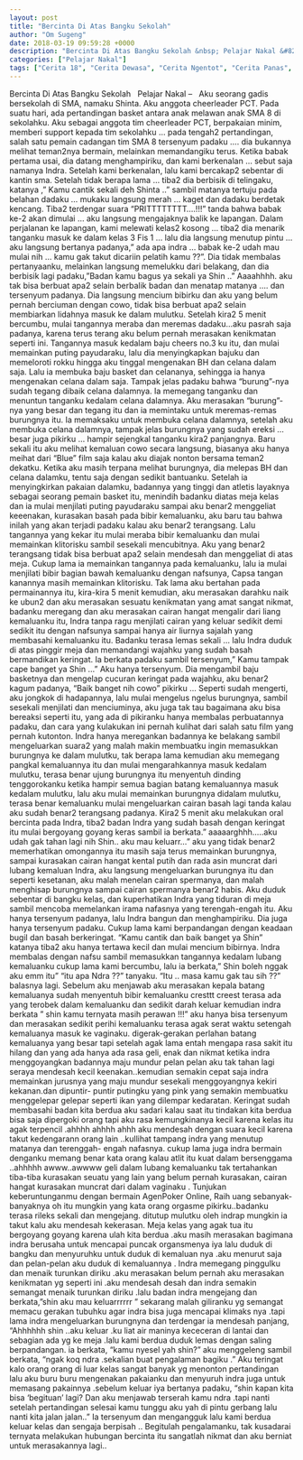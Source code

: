 ```yaml
---
layout: post
title: "Bercinta Di Atas Bangku Sekolah"
author: "Om Sugeng"
date: 2018-03-19 09:59:28 +0000
description: "Bercinta Di Atas Bangku Sekolah &nbsp; Pelajar Nakal &#8211;\u00a0 \u00a0Aku seorang gadis bersekolah di SMA, namaku Shinta. Aku anggota cheerleader PCT. Pada suatu hari, ada pertandingan basket antara anak me..."
categories: ["Pelajar Nakal"]
tags: ["Cerita 18", "Cerita Dewasa", "Cerita Ngentot", "Cerita Panas", "Cerita Seks Pelajar"]
---
```



Bercinta Di Atas Bangku Sekolah
&nbsp;
Pelajar Nakal &#8211;   Aku seorang gadis bersekolah di SMA, namaku Shinta. Aku anggota cheerleader PCT. Pada suatu hari, ada pertandingan basket antara anak melawan anak SMA 8 di sekolahku. Aku sebagai anggota tim cheerleader PCT, berpakaian minim, memberi support kepada tim sekolahku &#8230; pada tengah2 pertandingan, salah satu pemain cadangan tim SMA 8 tersenyum padaku &#8230;. dia bukannya melihat teman2nya bermain, melainkan memandangiku terus. Ketika babak pertama usai, dia datang menghampiriku, dan kami berkenalan &#8230; sebut saja namanya Indra. Setelah kami berkenalan, lalu kami bercakap2 sebentar di kantin sma.
Setelah tidak berapa lama &#8230; tiba2 dia berbisik di telingaku, katanya ,&#8221; Kamu cantik sekali deh Shinta ..&#8221; sambil matanya tertuju pada belahan dadaku &#8230; mukaku langsung merah &#8230; kaget dan dadaku berdetak kencang. Tiba2 terdengar suara &#8220;PRITTTTTTTT&#8230;.!!!&#8221; tanda bahwa babak ke-2 akan dimulai &#8230; aku langsung mengajaknya balik ke lapangan.
Dalam perjalanan ke lapangan, kami melewati kelas2 kosong &#8230; tiba2 dia menarik tanganku masuk ke dalam kelas 3 Fis 1 &#8230; lalu dia langsung menutup pintu &#8230; aku langsung bertanya padanya,&#8221; ada apa indra &#8230; babak ke-2 udah mau mulai nih &#8230; kamu gak takut dicariin pelatih kamu ??&#8221;. Dia tidak membalas pertanyaanku, melainkan langsung memelukku dari belakang, dan dia berbisik lagi padaku,&#8221;Badan kamu bagus ya sekali ya Shin ..&#8221; Aaaahhhh. aku tak bisa berbuat apa2 selain berbalik badan dan menatap matanya &#8230;. dan tersenyum padanya.
Dia langsung mencium bibirku dan aku yang belum pernah berciuman dengan cowo, tidak bisa berbuat apa2 selain membiarkan lidahnya masuk ke dalam mulutku. Setelah kira2 5 menit bercumbu, mulai tangannya meraba dan meremas dadaku&#8230;aku pasrah saja padanya, karena terus terang aku belum pernah merasakan kenikmatan seperti ini. Tangannya masuk kedalam baju cheers no.3 ku itu, dan mulai memainkan puting payudaraku, lalu dia menyingkapkan bajuku dan memeloroti rokku hingga aku tinggal mengenakan BH dan celana dalam saja.
Lalu ia membuka baju basket dan celananya, sehingga ia hanya mengenakan celana dalam saja. Tampak jelas padaku bahwa &#8220;burung&#8221;-nya sudah tegang dibaik celana dalamnya. Ia memegang tanganku dan menuntun tanganku kedalam celana dalamnya. Aku merasakan &#8220;burung&#8221;-nya yang besar dan tegang itu dan ia memintaku untuk meremas-remas burungnya itu. Ia memaksaku untuk membuka celana dalamnya, setelah aku membuka celana dalamnya, tampak jelas burungnya yang sudah ereksi &#8230; besar juga pikirku &#8230; hampir sejengkal tanganku kira2 panjangnya.
Baru sekali itu aku melihat kemaluan cowo secara langsung, biasanya aku hanya meihat dari &#8220;Blue&#8221; film saja kalau aku diajak nonton bersama teman2 dekatku. Ketika aku masih terpana melihat burungnya, dia melepas BH dan celana dalamku, tentu saja dengan sedikit bantuanku.
Setelah ia menyingkirkan pakaian dalamku, badannya yang tinggi dan atletis layaknya sebagai seorang pemain basket itu, menindih badanku diatas meja kelas dan ia mulai menjilati puting payudaraku sampai aku benar2 menggeliat keeenakan, kurasakan basah pada bibir kemaluanku, aku baru tau bahwa inilah yang akan terjadi padaku kalau aku benar2 terangsang. Lalu tangannya yang kekar itu mulai meraba bibir kemaluanku dan mulai memainkan klitorisku sambil sesekali mencubitnya. Aku yang benar2 terangsang tidak bisa berbuat apa2 selain mendesah dan menggeliat di atas meja.
Cukup lama ia memainkan tangannya pada kemaluanku, lalu ia mulai menjilati bibir bagian bawah kemaluanku dengan nafsunya, Capsa tangan kanannya masih memainkan klitorisku. Tak lama aku bertahan pada permainannya itu, kira-kira 5 menit kemudian, aku merasakan darahku naik ke ubun2 dan aku merasakan sesuatu kenikmatan yang amat sangat nikmat, badanku meregang dan aku merasakan cairan hangat mengalir dari liang kemaluanku itu, Indra tanpa ragu menjilati cairan yang keluar sedikit demi sedikit itu dengan nafsunya sampai hanya air liurnya sajalah yang membasahi kemaluanku itu.
Badanku terasa lemas sekali &#8230; lalu Indra duduk di atas pinggir meja dan memandangi wajahku yang sudah basah bermandikan keringat. Ia berkata padaku sambil tersenyum,&#8221; Kamu tampak cape banget ya Shin &#8230;&#8221; Aku hanya tersenyum. Dia mengambil baju basketnya dan mengelap cucuran keringat pada wajahku, aku benar2 kagum padanya, &#8220;Baik banget nih cowo&#8221; pikirku &#8230; Seperti sudah mengerti, aku jongkok di hadapannya, lalu mulai mengelus ngelus burungnya, sambil sesekali menjilati dan menciuminya, aku juga tak tau bagaimana aku bisa bereaksi seperti itu, yang ada di pikiranku hanya membalas perbuatannya padaku, dan cara yang kulakukan ini pernah kulihat dari salah satu film yang pernah kutonton.
Indra hanya meregankan badannya ke belakang sambil mengeluarkan suara2 yang malah makin membuatku ingin memasukkan burungnya ke dalam mulutku, tak berapa lama kemudian aku memegang pangkal kemaluannya itu dan mulai mengarahkannya masuk kedalam mulutku, terasa benar ujung burungnya itu menyentuh dinding tenggorokanku ketika hampir semua bagian batang kemaluannya masuk kedalam mulutku, lalu aku mulai memainkan burungnya didalam mulutku, terasa benar kemaluanku mulai mengeluarkan cairan basah lagi tanda kalau aku sudah benar2 terangsang padanya.
Kira2 5 menit aku melakukan oral bercinta pada Indra, tiba2 badan Indra yang sudah basah dengan keringat itu mulai bergoyang goyang keras sambil ia berkata.&#8221; aaaaarghhh&#8230;..aku udah gak tahan lagi nih Shin.. aku mau keluarr&#8230;&#8221; aku yang tidak benar2 memerhatikan omongannya itu masih saja terus memainkan burungnya, sampai kurasakan cairan hangat kental putih dan rada asin muncrat dari lubang kemaluan Indra, aku langsung mengeluarkan burungnya itu dan seperti kesetanan, aku malah menelan cairan spermanya, dan malah menghisap burungnya sampai cairan spermanya benar2 habis.
Aku duduk sebentar di bangku kelas, dan kuperhatikan Indra yang tiduran di meja sambil mencoba memelankan irama nafasnya yang terengah-engah itu.
Aku hanya tersenyum padanya, lalu Indra bangun dan menghampiriku. Dia juga hanya tersenyum padaku. Cukup lama kami berpandangan dengan keadaan bugil dan basah berkeringat. &#8220;Kamu cantik dan baik banget ya Shin&#8221; katanya tiba2 aku hanya tertawa kecil dan mulai mencium bibirnya. Indra membalas dengan nafsu sambil memasukkan tangannya kedalam lubang kemaluanku cukup lama kami bercumbu, lalu ia berkata,&#8221; Shin boleh nggak aku emm itu&#8221; &#8220;itu apa Ndra ??&#8221; tanyaku. &#8220;Itu .. masa kamu gak tau sih ??&#8221; balasnya lagi.
Sebelum aku menjawab aku merasakan kepala batang kemaluanya sudah menyentuh bibir kemaluanku cresttt creest terasa ada yang terobek dalam kemaluanku dan sedikit darah keluar kemudian indra berkata &#8221; shin kamu ternyata masih perawan !!!&#8221; aku hanya bisa tersenyum dan merasakan sedikit perihi kemaluanku terasa agak serat waktu setengah kemaluanya masuk ke vaginaku. digerak-gerakan perlahan batang kemaluanya yang besar tapi setelah agak lama entah mengapa rasa sakit itu hilang dan yang ada hanya ada rasa geli, enak dan nikmat ketika indra menggoyangkan badannya maju mundur pelan pelan aku tak tahan lagi seraya mendesah kecil keenakan..kemudian semakin cepat saja indra memainkan jurusnya yang maju mundur sesekali menggoyangnya kekiri kekanan.dan dipuntir- puntir putingku yang pink yang semakin membuatku menggelepar gelepar seperti ikan yang dilempar kedaratan.
Keringat sudah membasahi badan kita berdua aku sadari kalau saat itu tindakan kita berdua bisa saja dipergoki orang tapi aku rasa kemungkinanya kecil karena kelas itu agak terpencil .ahhhh ahhhh ahhh aku mendesah dengan suara kecil karena takut kedengarann orang lain ..kullihat tampang indra yang menutup matanya dan terenggah- engah nafasnya. cukup lama juga indra bermain denganku memang benar kata orang kalau atlit itu kuat dalam bersenggama ..ahhhhh awww..awwww geli dalam lubang kemaluanku tak tertahankan tiba-tiba kurasakan seuatu yang lain yang belum pernah kurasakan, cairan hangat kurasakan muncrat dari dalam vaginaku .
Tunjukan keberuntunganmu dengan bermain AgenPoker Online, Raih uang sebanyak-banyaknya
oh itu mungkin yang kata orang orgasme pikirku..badanku terasa rileks sekali dan mengejang. ditutup mulutku oleh indrap mungkin ia takut kalu aku mendesah kekerasan.
Meja kelas yang agak tua itu bergoyang goyang karena ulah kita berdua .aku masih merasakan bagimana indra berusaha untuk mencapai puncak organsmenya iya lalu duduk di bangku dan menyuruhku untuk duduk di kemaluan nya .aku menurut saja dan pelan-pelan aku duduk di kemaluannya . Indra memegang pinggulku dan menaik turunkan diriku .aku merasakan belum pernah aku merasakan kenikmatan yg seperti ini .aku mendesah desah dan indra semakin semangat menaik turunkan diriku .lalu badan indra mengejang dan berkata,&#8221;shin aku mau keluarrrrrr &#8221; sekarang malah giliranku yg semangat memacu gerakan tubuhku agar indra bisa juga mencapai klimaks nya .tapi lama indra mengeluarkan burungnyna dan terdengar ia mendesah panjang, &#8220;Ahhhhhh shin ..aku keluar .ku liat air maninya kececeran di lantai dan sebagian ada yg ke meja .lalu kami berdua duduk lemas dengan saling berpandangan. ia berkata, &#8220;kamu nyesel yah shin?&#8221; aku menggeleng sambil berkata, &#8220;ngak koq ndra .sekalian buat pengalaman bagiku .&#8221;
Aku teringat kalo orang orang di luar kelas sangat banyak yg menonton pertandingan lalu aku buru buru mengenakan pakaianku dan menyuruh indra juga untuk memasang pakainnya .sebelum keluar iya bertanya padaku, &#8220;shin kapan kita bisa &#8216;begituan&#8217; lagi? Dan aku menjawab terserah kamu ndra .tapi nanti setelah pertandingan selesai kamu tunggu aku yah di pintu gerbang lalu nanti kita jalan jalan..&#8221; Ia tersenyum dan mengangguk lalu kami berdua keluar kelas dan sengaja berpisah ..
Begitulah pengalamanku, tak kusadarai ternyata melakukan hubungan bercinta itu sangatlah nikmat dan aku berniat untuk merasakannya lagi..

